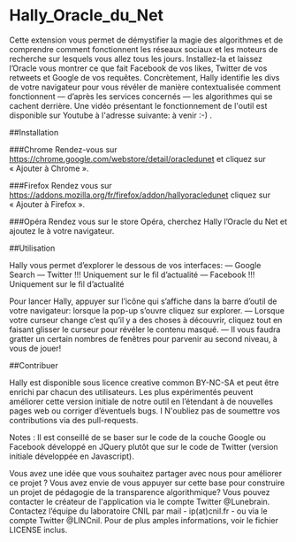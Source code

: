 # Hally_Oracle_du_Net

Cette extension vous permet de démystifier la magie des algorithmes et de comprendre comment fonctionnent les réseaux sociaux et les moteurs de recherche sur lesquels vous allez tous les jours. Installez-la et laissez l’Oracle vous montrer ce que fait Facebook de vos likes, Twitter de vos retweets et Google de vos requêtes.
Concrètement, Hally identifie les divs de votre navigateur pour vous révéler de manière contextualisée comment fonctionnent — d’après les services concernés — les algorithmes qui se cachent derrière.
Une vidéo présentant le fonctionnement de l'outil est disponible sur Youtube à l'adresse suivante: à venir :-) .

##Installation

###Chrome
Rendez-vous sur https://chrome.google.com/webstore/detail/oracledunet et cliquez sur « Ajouter à Chrome ».

###Firefox
Rendez vous sur https://addons.mozilla.org/fr/firefox/addon/hallyoracledunet cliquez sur « Ajouter à Firefox ».

###Opéra
Rendez vous sur le store Opéra, cherchez Hally l’Oracle du Net et ajoutez le à votre navigateur.

##Utilisation

Hally vous permet d’explorer le dessous de vos interfaces:
— Google Search
— Twitter !!! Uniquement sur le fil d’actualité
— Facebook !!! Uniquement sur le fil d’actualité

Pour lancer Hally, appuyer sur l’icône qui s’affiche dans la barre d’outil de votre navigateur:
lorsque la pop-up s’ouvre cliquez sur explorer.
— Lorsque votre curseur change c’est qu’il y a des choses à découvrir, cliquez tout en faisant glisser le curseur pour révéler le contenu masqué.
— Il vous faudra gratter un certain nombres de fenêtres pour parvenir au second niveau, à vous de jouer!

##Contribuer

Hally est disponible sous  licence creative common BY-NC-SA et peut être enrichi par chacun des utilisateurs.
Les plus expérimentés peuvent améliorer cette version initiale de notre outil en l’étendant à de nouvelles pages web ou corriger d’éventuels bugs. I
N'oubliez pas de soumettre vos contributions via des pull-requests.

Notes : Il est conseillé de se baser sur le code de la couche Google ou Facebook développé en JQuery plutôt que sur le code de Twitter (version initiale développée en Javascript).

Vous avez une idée que vous souhaitez partager avec nous pour améliorer ce projet ?
Vous avez envie de vous appuyer sur cette base pour construire un projet de pédagogie de la transparence algorithmique?
Vous pouvez contacter le créateur de l'application via le compte Twitter @Lunebrain. Contactez l’équipe du laboratoire CNIL par mail - ip(at)cnil.fr - ou via le compte Twitter @LINCnil.
Pour de plus amples informations, voir le fichier LICENSE inclus.
